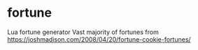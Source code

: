 # fortune
Lua fortune generator
Vast majority of fortunes from
https://joshmadison.com/2008/04/20/fortune-cookie-fortunes/
